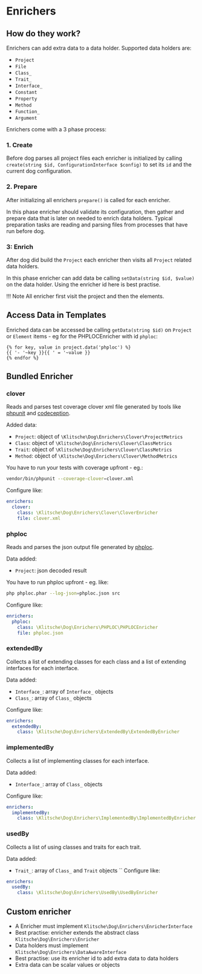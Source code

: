 # Enrichers

## How do they work?

Enrichers can add extra data to a data holder. Supported data holders are:

- `Project`
- `File`
- `Class_`
- `Trait_`
- `Interface_`
- `Constant`
- `Property`
- `Method`
- `Function_`
- `Argument`

Enrichers come with a 3 phase process:

### 1. Create

Before dog parses all project files each enricher is initialized by
calling `create(string $id, ConfigurationInterface $config)` to set its `id` and the current dog configuration.

### 2. Prepare

After initializing all enrichers `prepare()` is called for each enricher.

In this phase enricher should validate its configuration, then gather and prepare data that is later on needed to enrich
data holders.
Typical preparation tasks are reading and parsing files from processes that have run before dog.

### 3: Enrich

After dog did build the `Project` each enricher then visits all `Project` related data holders.

In this phase enricher can add data be calling `setData(string $id, $value)` on the data holder.
Using the enricher id here is best practise.

!!! Note
All enricher first visit the project and then the elements.

## Access Data in Templates

Enriched data can be accessed be calling `getData(string $id)` on `Project` or `Element` items - eg for the
PHPLOCEnricher with id `phploc`:

```twig
{% for key, value in project.data('phploc') %}
{{ '- '~key }}{{ ' = '~value }}
{% endfor %}
```

## Bundled Enricher

### clover

Reads and parses test coverage clover xml file generated by tools like [phpunit](https://phpunit.de/) and
[codeception](https://codeception.com/).

Added data:

- `Project`: object of `\Klitsche\Dog\Enrichers\Clover\ProjectMetrics`
- `Class`: object of `\Klitsche\Dog\Enrichers\Clover\ClassMetrics`
- `Trait`: object of `\Klitsche\Dog\Enrichers\Clover\ClassMetrics`
- `Method`: object of `\Klitsche\Dog\Enrichers\Clover\MethodMetrics`

You have to run your tests with coverage upfront - eg.:

```bash
vendor/bin/phpunit --coverage-clover=clover.xml
```

Configure like:

```yaml
enrichers:
  clover:
    class: \Klitsche\Dog\Enrichers\Clover\CloverEnricher
    file: clover.xml
```

### phploc

Reads and parses the json output file generated by [phploc](https://github.com/sebastianbergmann/phploc).

Data added:

- `Project`: json decoded result

You have to run phploc upfront - eg. like:

```bash
php phploc.phar --log-json=phploc.json src
```

Configure like:

```yaml
enrichers:
  phploc:
    class: \Klitsche\Dog\Enrichers\PHPLOC\PHPLOCEnricher
    file: phploc.json
```

### extendedBy

Collects a list of extending classes for each class and a list of extending interfaces for each interface.

Data added:

- `Interface_`: array of `Interface_` objects
- `Class_`: array of `Class_` objects

Configure like:

```yaml
enrichers:
  extendedBy:
    class: \Klitsche\Dog\Enrichers\ExtendedBy\ExtendedByEnricher
```

### implementedBy

Collects a list of implementing classes for each interface.

Data added:

- `Interface_`: array of `Class_` objects

Configure like:

```yaml
enrichers:
  implementedBy:
    class: \Klitsche\Dog\Enrichers\ImplementedBy\ImplementedByEnricher
```

### usedBy

Collects a list of using classes and traits for each trait.

Data added:

- `Trait_`: array of `Class_` and `Trait` objects
  ``
  Configure like:

```yaml
enrichers:
  usedBy:
    class: \Klitsche\Dog\Enrichers\UsedBy\UsedByEnricher
```

## Custom enricher

- A Enricher must implement `Klitsche\Dog\Enrichers\EnricherInterface`
- Best practise: enricher extends the abstract class `Klitsche\Dog\Enrichers\Enricher`
- Data holders must implement `Klitsche\Dog\Enrichers\DataAwareInterface`
- Best practise: use its enricher id to add extra data to data holders
- Extra data can be scalar values or objects